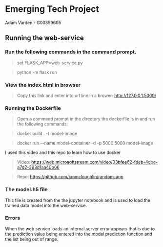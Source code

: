 # Emerging Tech Project
Adam Varden - G00359605


## Running the web-service
### Run the following commands in the command prompt.
> set FLASK_APP=web-service.py

> python -m flask run

### View the index.html in browser
> Copy this link and enter into url line in a brower:
> http://127.0.0.1:5000/

### Running the Dockerfile
> Open a command prompt in the directory the dockerfile is in and run the following commands:

> docker build . -t model-image

> docker run --name model-container -d -p 5000:5000 model-image

I used this video and this repo to learn how to use docker
> Video: https://web.microsoftstream.com/video/03bfee62-fdeb-4dbe-a7d2-393d1aa40b66

> Repo: https://github.com/ianmcloughlin/random-app

### The model.h5 file
This file is created from the the jupyter notebook and is used to load the trained data model into the web-service.

### Errors
When the web service loads an internal server error appears that is due to 
the prediction value being entered into the model prediction function and the list being out of range.
